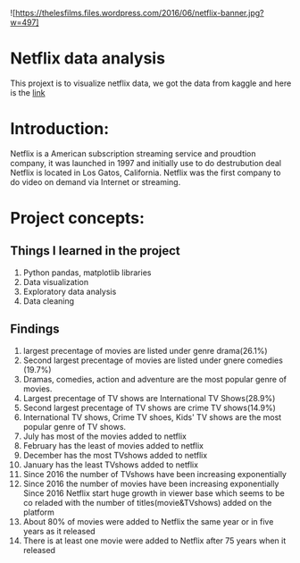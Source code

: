 ![https://thelesfilms.files.wordpress.com/2016/06/netflix-banner.jpg?w=497]
# Netflix data analysis
This projext is to visualize netflix data, we got the data from kaggle and here is the [link](https://www.kaggle.com/datasets/shivamb/netflix-shows)
# Introduction:
Netflix is a American subscription streaming service and proudtion company, it was launched in 1997 and initially use to do destrubution deal Netflix is located in Los Gatos, California. Netflix was the first company to do video on demand via Internet or streaming.
# Project concepts:
## Things I learned in the project
1. Python pandas, matplotlib libraries
2. Data visualization 
3. Exploratory data analysis
4. Data cleaning
## Findings
1. largest precentage of movies are listed under genre drama(26.1%)
2. Second largest precentage of movies are listed under gnere comedies (19.7%)
3. Dramas, comedies, action and adventure are the most popular genre of movies.
4. Largest precentage of TV shows are International TV Shows(28.9%)
5. Second largest precentage of TV shows are crime TV shows(14.9%)
6. International TV shows, Crime TV shoes, Kids' TV shows are the most popular genre of TV shows.
7. July has most of the movies added to netflix
8. February has the least of movies added to netflix
9. December has the most TVshows added to netflix
10. January has the least TVshows added to netflix
11. Since 2016 the number of TVshows have been increasing exponentially
12. Since 2016 the number of movies have been increasing exponentially Since 2016 Netflix start huge growth in viewer base which seems to be co reladed with the number of titles(movie&TVshows) added on the platform
13. About 80% of movies were added to Netflix the same year or in five years as it released
14. There is at least one movie were added to Netflix after 75 years when it released
